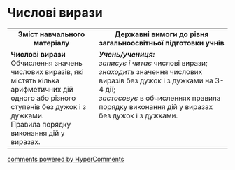 <div id="hypercomments_widget" class="js-hypercomments-widget invisible"></div>

# Числові вирази
<table>
  <tr>
    <td width="40%" align="center"><b>Зміст навчального матеріалу<b></td>
    <td width="60%" align="center"><b>Державні вимоги до рівня загальноосвітньої підготовки учнів</b></td>
  </tr>
  <tr>
    <td width="40%" style="vertical-align:top !important;"><b>Числові вирази</b><br>
Обчислення значень числових виразів, які містять кілька арифметичних дій одного або різного ступенів без дужок і з дужками. <br>
Правила порядку виконання дій у виразах.<br></td>
    <td width="60%" style="vertical-align:top !important;"><i><b>Учень/учениця:</b></i><br>
<i>записує і читає</i> числові вирази;<br>
<i>знаходить</i> значення числових виразів без дужок і з дужками на 3-4 дії;<br>
<i>застосовує</i> в обчисленнях правила порядку виконання дій у виразах без дужок і з дужками.<br></td>
  </tr>
</table>

<div class="js-hypercomments-container">
    <a href="http://hypercomments.com" class="hc-link" title="comments widget">comments powered by HyperComments</a>
</div>